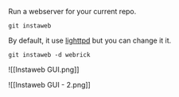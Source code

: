 Run a webserver for your current repo.
```
git instaweb
```

By default, it use [lighttpd](https://github.com/lighttpd) but you can change it it.

```
git instaweb -d webrick
```

![[Instaweb GUI.png]]

![[Instaweb GUI - 2.png]]